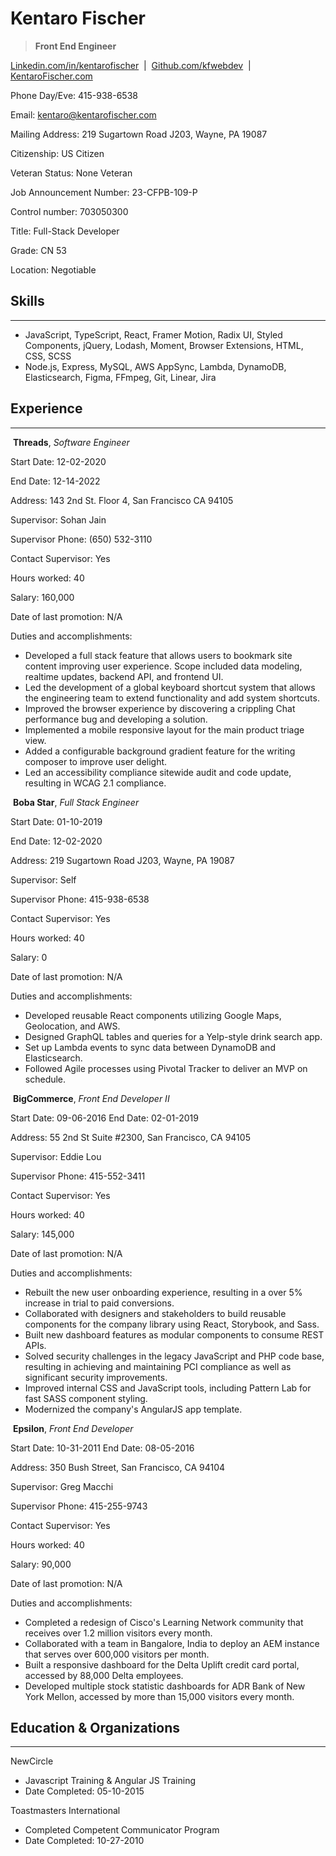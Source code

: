 # Kentaro Fischer

> __Front End Engineer__

[Linkedin.com/in/kentarofischer](https://linkedin.com/in/kentarofischer) &nbsp;|&nbsp; [Github.com/kfwebdev](https://github.com/kfwebdev) &nbsp;|&nbsp; [KentaroFischer.com](http://kentarofischer.com)

Phone Day/Eve: 415-938-6538

Email: kentaro@kentarofischer.com

Mailing Address: 219 Sugartown Road J203, Wayne, PA 19087

Citizenship: US Citizen

Veteran Status: None Veteran

Job Announcement Number: 23-CFPB-109-P

Control number: 703050300

Title: Full-Stack Developer

Grade: CN 53

Location: Negotiable

## Skills
------

* JavaScript, TypeScript, React, Framer Motion, Radix UI, Styled Components, jQuery, Lodash, Moment, Browser Extensions, HTML, CSS, SCSS<br />
* Node.js, Express, MySQL, AWS AppSync, Lambda, DynamoDB, Elasticsearch, Figma, FFmpeg, Git, Linear, Jira<br />

## Experience
------

&nbsp;__Threads__, *Software Engineer*

Start Date: 12-02-2020

End Date: 12-14-2022

Address: 143 2nd St. Floor 4, San Francisco CA 94105

Supervisor: Sohan Jain

Supervisor Phone: (650) 532-3110

Contact Supervisor: Yes

Hours worked: 40

Salary: 160,000

Date of last promotion: N/A

Duties and accomplishments:

* Developed a full stack feature that allows users to bookmark site content improving user experience. Scope included data modeling, realtime updates, backend API, and frontend UI.
* Led the development of a global keyboard shortcut system that allows the engineering team to extend functionality and add system shortcuts.
* Improved the browser experience by discovering a crippling Chat performance bug and developing a solution.
* Implemented a mobile responsive layout for the main product triage view.
* Added a configurable background gradient feature for the writing composer to improve user delight.
* Led an accessibility compliance sitewide audit and code update, resulting in WCAG 2.1 compliance.

&nbsp;__Boba Star__, *Full Stack Engineer*

Start Date: 01-10-2019

End Date: 12-02-2020

Address: 219 Sugartown Road J203, Wayne, PA 19087

Supervisor: Self

Supervisor Phone: 415-938-6538

Contact Supervisor: Yes

Hours worked: 40

Salary: 0

Date of last promotion: N/A

Duties and accomplishments:

* Developed reusable React components utilizing Google Maps, Geolocation, and AWS.
* Designed GraphQL tables and queries for a Yelp-style drink search app.
* Set up Lambda events to sync data between DynamoDB and Elasticsearch.
* Followed Agile processes using Pivotal Tracker to deliver an MVP on schedule.

&nbsp;__BigCommerce__, *Front End Developer II*

Start Date: 09-06-2016
End Date: 02-01-2019

Address: 55 2nd St Suite #2300, San Francisco, CA 94105

Supervisor: Eddie Lou

Supervisor Phone: 415-552-3411

Contact Supervisor: Yes

Hours worked: 40

Salary: 145,000

Date of last promotion: N/A

Duties and accomplishments:

* Rebuilt the new user onboarding experience, resulting in a over 5% increase in trial to paid conversions.
* Collaborated with designers and stakeholders to build reusable components for the company library using React, Storybook, and Sass.
* Built new dashboard features as modular components to consume REST APIs.
* Solved security challenges in the legacy JavaScript and PHP code base, resulting in achieving and maintaining PCI compliance as well as significant security improvements.
* Improved internal CSS and JavaScript tools, including Pattern Lab for fast SASS component styling.
* Modernized the company's AngularJS app template.

&nbsp;__Epsilon__, *Front End Developer*

Start Date: 10-31-2011
End Date: 08-05-2016

Address: 350 Bush Street, San Francisco, CA 94104

Supervisor: Greg Macchi

Supervisor Phone: 415-255-9743

Contact Supervisor: Yes

Hours worked: 40

Salary: 90,000

Date of last promotion: N/A

Duties and accomplishments:

* Completed a redesign of Cisco's Learning Network community that receives over 1.2 million visitors every month.
* Collaborated with a team in Bangalore, India to deploy an AEM instance that serves over 600,000 visitors per month.
* Built a responsive dashboard for the Delta Uplift credit card portal, accessed by 88,000 Delta employees.
* Developed multiple stock statistic dashboards for ADR Bank of New York Mellon, accessed by more than 15,000 visitors every month.

## Education & Organizations
------

NewCircle
* Javascript Training & Angular JS Training
* Date Completed: 05-10-2015

Toastmasters International
* Completed Competent Communicator Program
* Date Completed: 10-27-2010